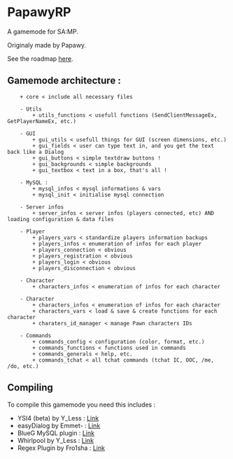# PapawyRP
A gamemode for SA:MP.

Originaly made by Papawy.

See the roadmap [here](https://trello.com/b/9OyidcpB/papawyrp).

## Gamemode architecture :

		+ core < include all necessary files
		
		- Utils
			+ utils_functions < usefull functions (SendClientMessageEx, GetPlayerNameEx, etc.)
		
		- GUI
			+ gui_utils < usefull things for GUI (screen dimensions, etc.)
			+ gui_fields < user can type text in, and you get the text back like a Dialog
			+ gui_buttons < simple textdraw buttons !
			+ gui_backgrounds < simple backgrounds
			+ gui_textbox < text in a box, that's all !

		- MySQL :
			+ mysql_infos < mysql informations & vars
			+ mysql_init < initialise mysql connection

		- Server infos
			+ server_infos < server infos (players connected, etc) AND loading configuration & data files

		- Player
			+ players_vars < standardize players information backups
			+ players_infos < enumeration of infos for each player
			+ players_connection < obvious
			+ players_registration < obvious
			+ players_login < obvious
			+ players_disconnection < obvious
		
		- Character
			+ characters_infos < enumeration of infos for each character

		- Character
        	+ characters_infos < enumeration of infos for each character
        	+ characters_vars < load & save & create functions for each character
        	+ charaters_id_manager < manage Pawn characters IDs

		- Commands
			+ commands_config < configuration (color, format, etc.)
			+ commands_functions < functions used in commands
			+ commands_generals < help, etc.
			+ commands_tchat < all tchat commands (tchat IC, OOC, /me, /do, etc.)
			
		
## Compiling

To compile this gamemode you need this includes :
+ YSI4 (beta) by Y_Less : [Link](https://github.com/Misiur/YSI-Includes)
+ easyDialog by Emmet- 	: [Link](http://forum.sa-mp.com/showthread.php?t=475838)
+ BlueG MySQL plugin : [Link](http://forum.sa-mp.com/showthread.php?t=56564)
+ Whirlpool by Y_Less : [Link](http://forum.sa-mp.com/showthread.php?t=570945)
+ Regex Plugin by Fro1sha : [Link](http://forum.sa-mp.com/showthread.php?t=247893)
